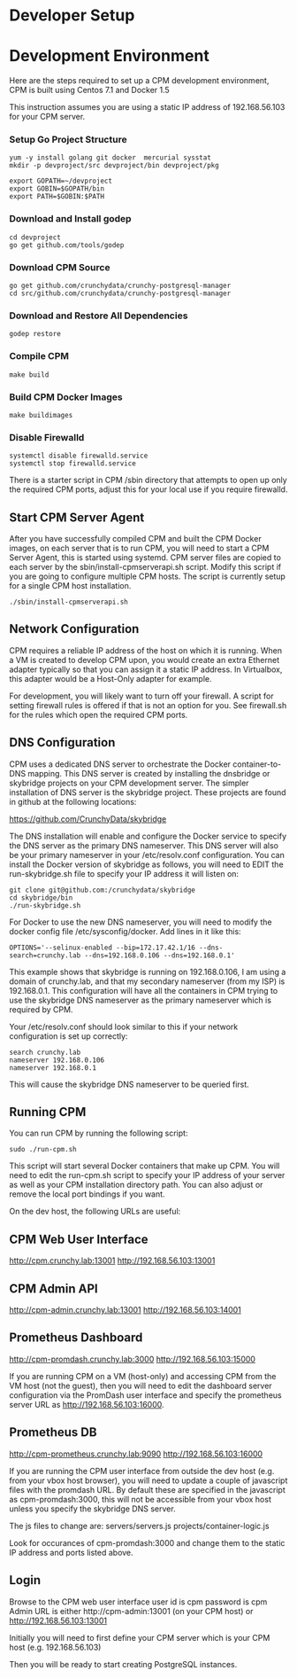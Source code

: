 Developer Setup
=================

Development Environment
=======================
Here are the steps required to set up a CPM development environment, CPM is 
built using Centos 7.1  and Docker 1.5

This instruction assumes you are using a static IP address of
192.168.56.103 for your CPM server.

### Setup Go Project Structure ###
~~~~~~~~~~~~~~~~~~~~~~~~~~~~
yum -y install golang git docker  mercurial sysstat
mkdir -p devproject/src devproject/bin devproject/pkg

export GOPATH=~/devproject
export GOBIN=$GOPATH/bin
export PATH=$GOBIN:$PATH
~~~~~~~~~~~~~~~~~~~~~~~~~~~~

### Download and Install godep ###
~~~~~~~~~~~~~~~~~~~~~~~~
cd devproject
go get github.com/tools/godep
~~~~~~~~~~~~~~~~~~~~~~~~

### Download CPM Source ###
~~~~~~~~~~~~~~~~~~~~~~~~
go get github.com/crunchydata/crunchy-postgresql-manager
cd src/github.com/crunchydata/crunchy-postgresql-manager
~~~~~~~~~~~~~~~~~~~~~~~~

### Download and Restore All Dependencies ###
~~~~~~~~~~~~~~~~~~~~~~~~
godep restore
~~~~~~~~~~~~~~~~~~~~~~~~

### Compile CPM ###
~~~~~~~~~~~~~~~~~~~~~~~~
make build
~~~~~~~~~~~~~~~~~~~~~~~~

### Build CPM Docker Images ###
~~~~~~~~~~~~~~~~~~~~~~~~
make buildimages
~~~~~~~~~~~~~~~~~~~~~~~~

### Disable Firewalld ###
~~~~~~~~~~~~~~~~~~~~~~~~
systemctl disable firewalld.service
systemctl stop firewalld.service
~~~~~~~~~~~~~~~~~~~~~~~~

There is a starter script in CPM /sbin directory
that attempts to open up only the required CPM ports, adjust
this for your local use if you require firewalld.

Start CPM Server Agent
----------------------
After you have successfully compiled CPM and built the CPM Docker images,
on each server that is to run CPM, you will need to start a CPM Server
Agent, this is started using systemd.  CPM server files are copied to
each server by the sbin/install-cpmserverapi.sh script.  Modify this script
if you are going to configure multiple CPM hosts.  The script is currently
setup for a single CPM host installation.
~~~~~~~~~~~~~~~~~~~~~~~~
./sbin/install-cpmserverapi.sh
~~~~~~~~~~~~~~~~~~~~~~~~

Network Configuration
------------------------------
CPM requires a reliable IP address of the host on which it is running.
When a VM is created to develop CPM upon, you would create an extra
Ethernet adapter typically so that you can assign it a static IP
address.  In Virtualbox, this adapter would be a Host-Only adapter
for example.

For development, you will likely want to turn off your firewall.  A
script for setting firewall rules is offered if that is not an option
for you.  See firewall.sh for the rules which open the required
CPM ports.

DNS Configuration
------------------------------
CPM uses a dedicated DNS server to orchestrate the Docker container-to-DNS
mapping.  This DNS server is created by installing the dnsbridge or skybridge
projects on your CPM development server.  The simpler installation
of DNS server is the skybridge project.  These projects are found
in github at the following locations:

https://github.com/CrunchyData/skybridge

The DNS installation will enable and configure the Docker service
to specify the DNS server as the primary DNS nameserver.  This
DNS server will also be your primary nameserver in your /etc/resolv.conf
configuration.  You can install the Docker version of skybridge
as follows, you will need to EDIT the run-skybridge.sh file
to specify your IP address it will listen on:

~~~~~~~~~~~~~~~~~
git clone git@github.com:/crunchydata/skybridge
cd skybridge/bin
./run-skybridge.sh
~~~~~~~~~~~~~~~~~

For Docker to use the new DNS nameserver, you will need to modify
the docker config file /etc/sysconfig/docker.  Add lines in it
like this:
~~~~~~~~~~~~~~~~~
OPTIONS='--selinux-enabled --bip=172.17.42.1/16 --dns-search=crunchy.lab --dns=192.168.0.106 --dns=192.168.0.1'
~~~~~~~~~~~~~~~~~
This example shows that skybridge is running on 192.168.0.106, I am using
a domain of crunchy.lab, and that my secondary nameserver (from my ISP)
is 192.168.0.1.  This configuration will have all the containers
in CPM trying to use the skybridge DNS nameserver as the primary
nameserver which is required by CPM.

Your /etc/resolv.conf should look similar to this if your network
configuration is set up correctly:
~~~~~~~~~~~~~~~~~
search crunchy.lab
nameserver 192.168.0.106
nameserver 192.168.0.1
~~~~~~~~~~~~~~~~~

This will cause the skybridge DNS nameserver to be queried first.


Running CPM
--------------
You can run CPM by running the following script:
~~~~~~~~~~~~~~~~~~~~~~~~~~
sudo ./run-cpm.sh
~~~~~~~~~~~~~~~~~~~~~~~~~~
This script will start several Docker containers that make up CPM.  You will
need to edit the run-cpm.sh script to specify your IP address of your
server as well as your CPM installation directory path.  You can
also adjust or remove the local port bindings if you want.

On the dev host, the following URLs are useful:

CPM Web User Interface
----------------------
http://cpm.crunchy.lab:13001
http://192.168.56.103:13001

CPM Admin API
----------------------
http://cpm-admin.crunchy.lab:13001
http://192.168.56.103:14001

Prometheus Dashboard
----------------------
http://cpm-promdash.crunchy.lab:3000
http://192.168.56.103:15000

If you are running CPM on a VM (host-only) and
accessing CPM from the VM host (not the guest), then
you will need to edit the dashboard server
configuration via the PromDash user interface
and specify the prometheus server URL
as http://192.168.56.103:16000.

Prometheus DB
----------------------
http://cpm-prometheus.crunchy.lab:9090
http://192.168.56.103:16000

If you are running the CPM user interface from outside the dev host
(e.g.  from your vbox host browser), you will need to update
a couple of javascript files with the promdash URL.  By default
these are specified in the javascript as cpm-promdash:3000, this will
not be accessible from your vbox host unless you specify the 
skybridge DNS server.

The js files to change are:
servers/servers.js
projects/container-logic.js

Look for occurances of cpm-promdash:3000 and change them to
the static IP address and ports listed above.

Login
--------

Browse to the CPM web user interface
user id is cpm
password is cpm
Admin URL is either http://cpm-admin:13001 (on your CPM host)
or http://192.168.56.103:13001

Initially you will need to first define your CPM server which
is your CPM host (e.g. 192.168.56.103)

Then you will be ready to start creating PostgreSQL instances.

